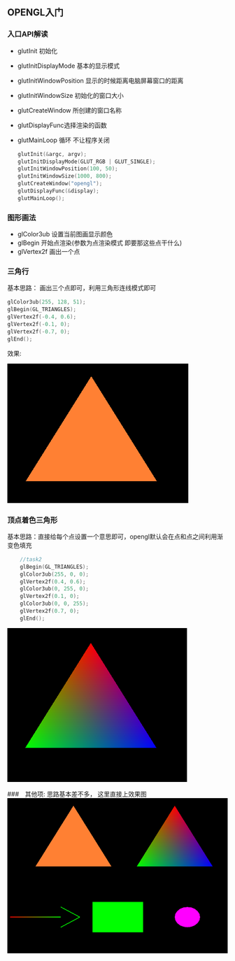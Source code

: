 ## OPENGL入门

### 入口API解读
- glutInit 初始化
- glutInitDisplayMode 基本的显示模式
-	glutInitWindowPosition 显示的时候距离电脑屏幕窗口的距离
- glutInitWindowSize 初始化的窗口大小
- glutCreateWindow 所创建的窗口名称
- glutDisplayFunc选择渲染的函数
- glutMainLoop 循环 不让程序关闭

  ```c++
  glutInit(&argc, argv);
  glutInitDisplayMode(GLUT_RGB | GLUT_SINGLE);
  glutInitWindowPosition(100, 50);
  glutInitWindowSize(1000, 800);
  glutCreateWindow("opengl");
  glutDisplayFunc(&display);
  glutMainLoop();
  ```

### 图形画法
- glColor3ub 设置当前图画显示颜色
- glBegin 开始点渲染(参数为点渲染模式 即要那这些点干什么)
-  glVertex2f 画出一个点

### 三角行
基本思路： 画出三个点即可，利用三角形连线模式即可
```c++
glColor3ub(255, 128, 51);
glBegin(GL_TRIANGLES);
glVertex2f(-0.4, 0.6);
glVertex2f(-0.1, 0);
glVertex2f(-0.7, 0);
glEnd();
```
效果:  

![图像](../img/img1.png)

### 顶点着色三角形

基本思路：直接给每个点设置一个意思即可，opengl默认会在点和点之间利用渐变色填充

```c++
	//task2
	glBegin(GL_TRIANGLES);
	glColor3ub(255, 0, 0);
	glVertex2f(0.4, 0.6);
	glColor3ub(0, 255, 0);
	glVertex2f(0.1, 0);
	glColor3ub(0, 0, 255);
	glVertex2f(0.7, 0);
	glEnd();
```
![图像](../img/img2.png)

###　其他项:
思路基本差不多， 这里直接上效果图
![图像](../img/img3.png)







